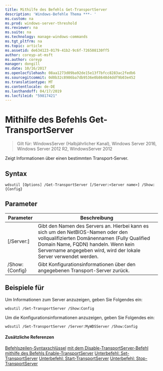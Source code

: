 ```yaml
---
title: Mithilfe des Befehls Get-TransportServer
description: 'Windows-Befehle Thema ***- '
ms.custom: na
ms.prod: windows-server-threshold
ms.reviewer: na
ms.suite: na
ms.technology: manage-windows-commands
ms.tgt_pltfrm: na
ms.topic: article
ms.assetid: de634123-0179-41b2-9c6f-726508130ff5
author: coreyp-at-msft
ms.author: coreyp
manager: dongill
ms.date: 10/16/2017
ms.openlocfilehash: 08aa1273d09ba92de15e13f7bfcc8283ac2fedb6
ms.sourcegitcommit: 0d0b32c8986ba7db9536e0b8648d4ddf9b03e452
ms.translationtype: MT
ms.contentlocale: de-DE
ms.lasthandoff: 04/17/2019
ms.locfileid: "59817421"
---
```

# <a name="using-the-get-transportserver-command"></a>Mithilfe des Befehls Get-TransportServer

>Gilt für: WindowsServer (Halbjährlicher Kanal), Windows Server 2016, Windows Server 2012 R2, WindowsServer 2012

Zeigt Informationen über einen bestimmten Transport-Server.
## <a name="syntax"></a>Syntax
```
wdsutil [Options] /Get-TransportServer [/Server:<Server name>] /Show:{Config}
```
## <a name="parameters"></a>Parameter
|Parameter|Beschreibung|
|-------|--------|
|[/Server:<Server name>]|Gibt den Namen des Servers an. Hierbei kann es sich um den NetBIOS-Namen oder den vollqualifizierten Domänennamen (Fully Qualified Domain Name, FQDN) handeln. Wenn kein Servername angegeben wird, wird der lokale Server verwendet werden.|
|/Show:{Config}|Gibt Konfigurationsinformationen über den angegebenen Transport-Server zurück.|
## <a name="BKMK_examples"></a>Beispiele für
Um Informationen zum Server anzuzeigen, geben Sie Folgendes ein:
```
wdsutil /Get-TransportServer /Show:Config
```
Um die Konfigurationsinformationen anzuzeigen, geben Sie Folgendes ein:
```
wdsutil /Get-TransportServer /Server:MyWDSServer /Show:Config
```
#### <a name="additional-references"></a>Zusätzliche Referenzen
[Befehlszeilen-Syntaxschlüssel](command-line-syntax-key.md)
[mit dem Disable-TransportServer-Befehl](using-the-disable-transportserver-command.md)
[mithilfe des Befehls Enable-TransportServer](using-the-enable-transportserver-command.md) 
 [ Unterbefehl: Set-TransportServer](subcommand-set-transportserver.md)
[Unterbefehl: Start-TransportServer](subcommand-start-transportserver.md)
[Unterbefehl: Stop-TransportServer](subcommand-stop-transportserver.md)
